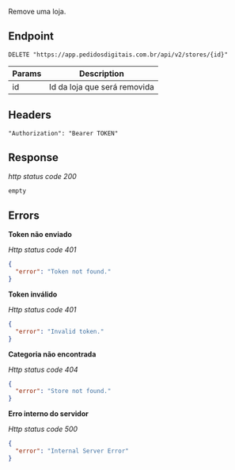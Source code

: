 Remove uma loja.

## Endpoint

```
DELETE "https://app.pedidosdigitais.com.br/api/v2/stores/{id}"
```

| Params | Description                  |
| ------ | ---------------------------- |
| id     | Id da loja que será removida |

## Headers

```
"Authorization": "Bearer TOKEN"
```

## Response

_http status code 200_

```
empty
```

## Errors

**Token não enviado**

_Http status code 401_

```json
{
  "error": "Token not found."
}
```

**Token inválido**

_Http status code 401_

```json
{
  "error": "Invalid token."
}
```

**Categoria não encontrada**

_Http status code 404_

```json
{
  "error": "Store not found."
}
```

**Erro interno do servidor**

_Http status code 500_

```json
{
  "error": "Internal Server Error"
}
```
